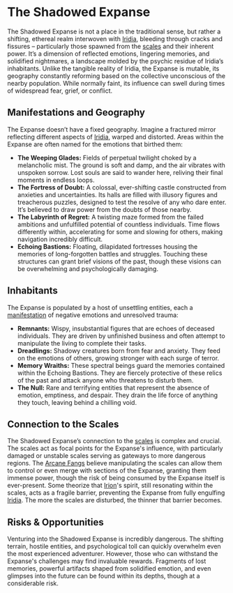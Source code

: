 # The Shadowed Expanse

The Shadowed Expanse is not a place in the traditional sense, but rather a shifting, ethereal realm interwoven with [Iridia](/geography/world/iridia.md), bleeding through cracks and fissures – particularly those spawned from the [scales](/geography/landmark/scale.md) and their inherent power. It’s a dimension of reflected emotions, lingering memories, and solidified nightmares, a landscape molded by the psychic residue of Iridia’s inhabitants. Unlike the tangible reality of Iridia, the Expanse is mutable, its geography constantly reforming based on the collective unconscious of the nearby population. While normally faint, its influence can swell during times of widespread fear, grief, or conflict.

## Manifestations and Geography

The Expanse doesn’t have a fixed geography. Imagine a fractured mirror reflecting different aspects of [Iridia](/geography/world/iridia.md), warped and distorted. Areas within the Expanse are often named for the emotions that birthed them:

*   **The Weeping Glades:** Fields of perpetual twilight choked by a melancholic mist. The ground is soft and damp, and the air vibrates with unspoken sorrow. Lost souls are said to wander here, reliving their final moments in endless loops.
*   **The Fortress of Doubt:** A colossal, ever-shifting castle constructed from anxieties and uncertainties. Its halls are filled with illusory figures and treacherous puzzles, designed to test the resolve of any who dare enter. It’s believed to draw power from the doubts of those nearby.
*   **The Labyrinth of Regret:** A twisting maze formed from the failed ambitions and unfulfilled potential of countless individuals. Time flows differently within, accelerating for some and slowing for others, making navigation incredibly difficult.
*   **Echoing Bastions:** Floating, dilapidated fortresses housing the memories of long-forgotten battles and struggles. Touching these structures can grant brief visions of the past, though these visions can be overwhelming and psychologically damaging.

## Inhabitants

The Expanse is populated by a host of unsettling entities, each a [manifestation](/structure/chronological/event/manifestation.md) of negative emotions and unresolved trauma:

*   **Remnants:** Wispy, insubstantial figures that are echoes of deceased individuals. They are driven by unfinished business and often attempt to manipulate the living to complete their tasks.
*   **Dreadlings:** Shadowy creatures born from fear and anxiety. They feed on the emotions of others, growing stronger with each surge of terror.
*   **Memory Wraiths:** These spectral beings guard the memories contained within the Echoing Bastions. They are fiercely protective of these relics of the past and attack anyone who threatens to disturb them.
*   **The Null:** Rare and terrifying entities that represent the absence of emotion, emptiness, and despair. They drain the life force of anything they touch, leaving behind a chilling void.

## Connection to the Scales

The Shadowed Expanse’s connection to the [scales](/geography/landmark/scale.md) is complex and crucial. The scales act as focal points for the Expanse's influence, with particularly damaged or unstable scales serving as gateways to more dangerous regions. The [Arcane Fangs](/structure/society/factions/arcane-fangs.md) believe manipulating the scales can allow them to control or even merge with sections of the Expanse, granting them immense power, though the risk of being consumed by the Expanse itself is ever-present. Some theorize that [Irion](/being/deity/irion.md)'s spirit, still resonating within the scales, acts as a fragile barrier, preventing the Expanse from fully engulfing [Iridia](/geography/world/iridia.md). The more the scales are disturbed, the thinner that barrier becomes.

## Risks & Opportunities

 Venturing into the Shadowed Expanse is incredibly dangerous. The shifting terrain, hostile entities, and psychological toll can quickly overwhelm even the most experienced adventurer. However, those who can withstand the Expanse's challenges may find invaluable rewards. Fragments of lost memories, powerful artifacts shaped from solidified emotion, and even glimpses into the future can be found within its depths, though at a considerable risk.
